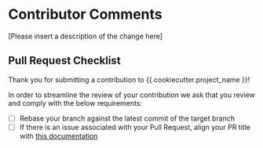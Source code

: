 # Contributor Comments

[Please insert a description of the change here]

## Pull Request Checklist

Thank you for submitting a contribution to {{ cookiecutter.project_name }}!

In order to streamline the review of your contribution we ask that you review
and comply with the below requirements:

- [ ] Rebase your branch against the latest commit of the target branch
- [ ] If there is an issue associated with your Pull Request, align your PR
  title with [this
  documentation](https://help.github.com/en/articles/closing-issues-using-keywords)
